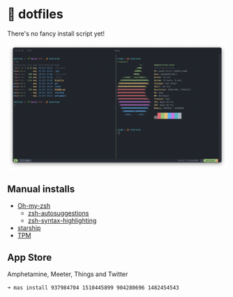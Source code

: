 # 🤖 dotfiles

There's no fancy install script yet!

![Terminal screenshot](img/terminal.png)

## Manual installs

* [Oh-my-zsh](https://github.com/ohmyzsh/ohmyzsh)
  * [zsh-autosuggestions](https://github.com/zsh-users/zsh-autosuggestions)
  * [zsh-syntax-highlighting](https://github.com/zsh-users/zsh-syntax-highlighting)
* [starship](https://starship.rs/guide/#%F0%9F%9A%80-installation)
* [TPM](https://github.com/tmux-plugins/tpm)

## App Store

Amphetamine, Meeter, Things and Twitter

```console
➜ mas install 937984704 1510445899 904280696 1482454543
```